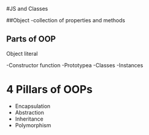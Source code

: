 #JS and Classes

##Object
-collection of properties and methods

## Parts of OOP

Object literal

-Constructor function
-Prototypea
-Classes
-Instances

# 4 Pillars of OOPs 
- Encapsulation
- Abstraction
- Inheritance
- Polymorphism